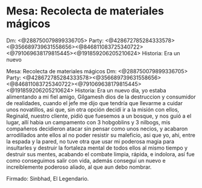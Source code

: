 # Mesa: Recolecta de materiales mágicos
Dm: <@288750079899336705>
Party: <@428672785284333578><@356689739631558656><@846811083725340722><@791069638179815445><@191859206205210624>
Historia: Era un nuevo 

Mesa: Recolecta de materiales mágicos
Dm: <@288750079899336705>
Party: <@428672785284333578><@356689739631558656><@846811083725340722><@791069638179815445><@191859206205210624>
Historia: Era un nuevo día, yo estaba alimentando a mi fiel amigo, Gilgamesh dios de la destruccion y consumidor de realidades, cuando el jefe me dijo que tendría que llevarme a cuidar unos novatillos, asi que, sin otra opción decidí ir a la misión con ellos, Reginald, nuestro cliente, pidió que fuesemos a un bosque, y nos guió a el lugar, allí habia un campamento con  3 hobgoblins y 3 nilbogs, mis compañeros decidieron atacar sin pensar como unos necios, y acabaron arrodillados ante ellos al no poder resistir su maleficio, asi que yo, ahi, entre la espada y la pared, no tuve otra que usar mi poderosa magia para insultarles y destruir la fortaleza mental de todos ellos al mismo tiempo y destruir sus mentes, acabando el combate limpia, rápida, e indolora, así fue como conseguimos salir con vida, además conseguí un nuevo e increiblemente poderoso aliado, al que aun debo nombrar.

Firmado: Sinbhad, El Legendario.


